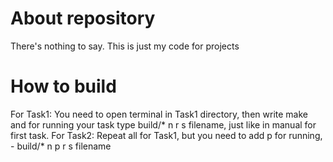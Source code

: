 # About repository
There's nothing to say. This is just my code for projects
# How to build
For Task1:
You need to open terminal in Task1 directory, then write make and for running your task type build/* n r s filename, just like in manual for first task.
For Task2: 
Repeat all for Task1, but you need to add p for running, - build/* n p r s filename
